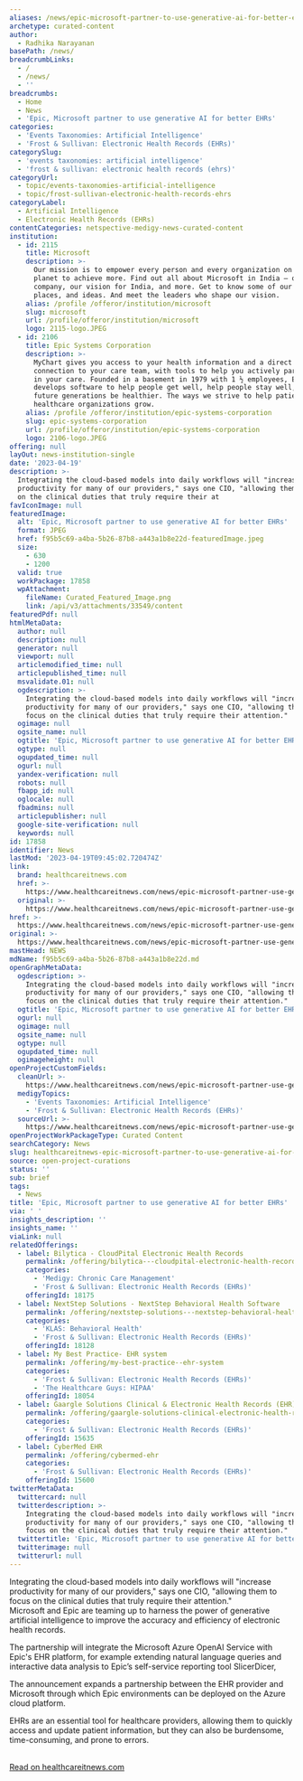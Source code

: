 ```yaml
---
aliases: /news/epic-microsoft-partner-to-use-generative-ai-for-better-ehrs
archetype: curated-content
author:
  - Radhika Narayanan
basePath: /news/
breadcrumbLinks:
  - /
  - /news/
  - ''
breadcrumbs:
  - Home
  - News
  - 'Epic, Microsoft partner to use generative AI for better EHRs'
categories:
  - 'Events Taxonomies: Artificial Intelligence'
  - 'Frost & Sullivan: Electronic Health Records (EHRs)'
categorySlug:
  - 'events taxonomies: artificial intelligence'
  - 'frost & sullivan: electronic health records (ehrs)'
categoryUrl:
  - topic/events-taxonomies-artificial-intelligence
  - topic/frost-sullivan-electronic-health-records-ehrs
categoryLabel:
  - Artificial Intelligence
  - Electronic Health Records (EHRs)
contentCategories: netspective-medigy-news-curated-content
institution:
  - id: 2115
    title: Microsoft
    description: >-
      Our mission is to empower every person and every organization on the
      planet to achieve more. Find out all about Microsoft in India — our
      company, our vision for India, and more. Get to know some of our people,
      places, and ideas. And meet the leaders who shape our vision.
    alias: /profile /offeror/institution/microsoft
    slug: microsoft
    url: /profile/offeror/institution/microsoft
    logo: 2115-logo.JPEG
  - id: 2106
    title: Epic Systems Corporation
    description: >-
      MyChart gives you access to your health information and a direct
      connection to your care team, with tools to help you actively participate
      in your care. Founded in a basement in 1979 with 1 ½ employees, Epic
      develops software to help people get well, help people stay well, and help
      future generations be healthier. The ways we strive to help patients and
      healthcare organizations grow.
    alias: /profile /offeror/institution/epic-systems-corporation
    slug: epic-systems-corporation
    url: /profile/offeror/institution/epic-systems-corporation
    logo: 2106-logo.JPEG
offering: null
layOut: news-institution-single
date: '2023-04-19'
description: >-
  Integrating the cloud-based models into daily workflows will "increase
  productivity for many of our providers," says one CIO, "allowing them to focus
  on the clinical duties that truly require their at
favIconImage: null
featuredImage:
  alt: 'Epic, Microsoft partner to use generative AI for better EHRs'
  format: JPEG
  href: f95b5c69-a4ba-5b26-87b8-a443a1b8e22d-featuredImage.jpeg
  size:
    - 630
    - 1200
  valid: true
  workPackage: 17858
  wpAttachment:
    fileName: Curated_Featured_Image.png
    link: /api/v3/attachments/33549/content
featuredPdf: null
htmlMetaData:
  author: null
  description: null
  generator: null
  viewport: null
  articlemodified_time: null
  articlepublished_time: null
  msvalidate.01: null
  ogdescription: >-
    Integrating the cloud-based models into daily workflows will "increase
    productivity for many of our providers," says one CIO, "allowing them to
    focus on the clinical duties that truly require their attention."
  ogimage: null
  ogsite_name: null
  ogtitle: 'Epic, Microsoft partner to use generative AI for better EHRs'
  ogtype: null
  ogupdated_time: null
  ogurl: null
  yandex-verification: null
  robots: null
  fbapp_id: null
  oglocale: null
  fbadmins: null
  articlepublisher: null
  google-site-verification: null
  keywords: null
id: 17858
identifier: News
lastMod: '2023-04-19T09:45:02.720474Z'
link:
  brand: healthcareitnews.com
  href: >-
    https://www.healthcareitnews.com/news/epic-microsoft-partner-use-generative-ai-better-ehrs
  original: >-
    https://www.healthcareitnews.com/news/epic-microsoft-partner-use-generative-ai-better-ehrs
href: >-
  https://www.healthcareitnews.com/news/epic-microsoft-partner-use-generative-ai-better-ehrs
original: >-
  https://www.healthcareitnews.com/news/epic-microsoft-partner-use-generative-ai-better-ehrs
mastHead: NEWS
mdName: f95b5c69-a4ba-5b26-87b8-a443a1b8e22d.md
openGraphMetaData:
  ogdescription: >-
    Integrating the cloud-based models into daily workflows will "increase
    productivity for many of our providers," says one CIO, "allowing them to
    focus on the clinical duties that truly require their attention."
  ogtitle: 'Epic, Microsoft partner to use generative AI for better EHRs'
  ogurl: null
  ogimage: null
  ogsite_name: null
  ogtype: null
  ogupdated_time: null
  ogimageheight: null
openProjectCustomFields:
  cleanUrl: >-
    https://www.healthcareitnews.com/news/epic-microsoft-partner-use-generative-ai-better-ehrs
  medigyTopics:
    - 'Events Taxonomies: Artificial Intelligence'
    - 'Frost & Sullivan: Electronic Health Records (EHRs)'
  sourceUrl: >-
    https://www.healthcareitnews.com/news/epic-microsoft-partner-use-generative-ai-better-ehrs
openProjectWorkPackageType: Curated Content
searchCategory: News
slug: healthcareitnews-epic-microsoft-partner-to-use-generative-ai-for-better-ehrs
source: open-project-curations
status: ''
sub: brief
tags:
  - News
title: 'Epic, Microsoft partner to use generative AI for better EHRs'
via: ' '
insights_description: ''
insights_name: ''
viaLink: null
relatedOfferings:
  - label: Bilytica - CloudPital Electronic Health Records
    permalink: /offering/bilytica---cloudpital-electronic-health-records
    categories:
      - 'Medigy: Chronic Care Management'
      - 'Frost & Sullivan: Electronic Health Records (EHRs)'
    offeringId: 18175
  - label: NextStep Solutions - NextStep Behavioral Health Software
    permalink: /offering/nextstep-solutions---nextstep-behavioral-health-software
    categories:
      - 'KLAS: Behavioral Health'
      - 'Frost & Sullivan: Electronic Health Records (EHRs)'
    offeringId: 18128
  - label: My Best Practice- EHR system
    permalink: /offering/my-best-practice--ehr-system
    categories:
      - 'Frost & Sullivan: Electronic Health Records (EHRs)'
      - 'The Healthcare Guys: HIPAA'
    offeringId: 18054
  - label: Gaargle Solutions Clinical & Electronic Health Records (EHR)
    permalink: /offering/gaargle-solutions-clinical-electronic-health-records-ehr
    categories:
      - 'Frost & Sullivan: Electronic Health Records (EHRs)'
    offeringId: 15635
  - label: CyberMed EHR
    permalink: /offering/cybermed-ehr
    categories:
      - 'Frost & Sullivan: Electronic Health Records (EHRs)'
    offeringId: 15600
twitterMetaData:
  twittercard: null
  twitterdescription: >-
    Integrating the cloud-based models into daily workflows will "increase
    productivity for many of our providers," says one CIO, "allowing them to
    focus on the clinical duties that truly require their attention."
  twittertitle: 'Epic, Microsoft partner to use generative AI for better EHRs'
  twitterimage: null
  twitterurl: null
---
```

<p>Integrating the cloud-based models into daily workflows will "increase productivity for many of our providers," says one CIO, "allowing them to focus on the clinical duties that truly require their attention."<br>Microsoft and Epic are teaming up to harness the power of generative artificial intelligence to improve the accuracy and efficiency of electronic health records.</p><p>The partnership will integrate the Microsoft Azure OpenAI Service with Epic's EHR platform, for example extending natural language queries and interactive data analysis to Epic’s self-service reporting tool SlicerDicer,</p><p>The announcement expands a partnership between the EHR provider and Microsoft through which Epic environments can be deployed on the Azure cloud platform.</p><p>EHRs are an essential tool for healthcare providers, allowing them to quickly access and update patient information, but they can also be burdensome, time-consuming, and prone to errors.</p><p><br><a href="https://www.healthcareitnews.com/news/epic-microsoft-partner-use-generative-ai-better-ehrs">Read on healthcareitnews.com</a></p>